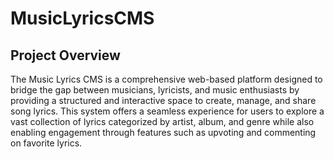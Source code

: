 # MusicLyricsCMS

## Project Overview


The Music Lyrics CMS is a comprehensive web-based platform designed to bridge the gap between musicians, lyricists, and music enthusiasts by providing a structured and interactive space to create, manage, and share song lyrics. This system offers a seamless experience for users to explore a vast collection of lyrics categorized by artist, album, and genre while also enabling engagement through features such as upvoting and commenting on favorite lyrics.
